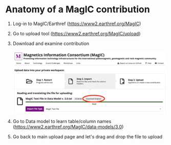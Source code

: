 # Anatomy of a MagIC contribution

1. Log-in to MagIC/Earthref (https://www2.earthref.org/MagIC)
2. Go to upload tool (https://www2.earthref.org/MagIC/upload)
3. Download and examine contribution 

   <img src="images/download_contribution.png" width="500"/>
4. Go to Data model to learn table/column names (https://www2.earthref.org/MagIC/data-models/3.0)
5. Go back to main upload page and let's drag and drop the file to upload
